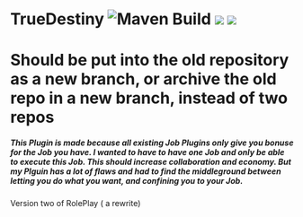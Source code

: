 # TrueDestiny ![Maven Build](https://github.com/chibbi/TrueDestiny/workflows/Maven%20Build/badge.svg?branch=main&event=push) [![](https://tokei.rs/b1/github/chibbi/TrueDestiny)](https://tokei.rs/b1/github/chibbi/TrueDestiny) ![](https://img.shields.io/discord/805424377159090207?label=discord&style=flat&logo=appveyor)
  
  # Should be put into the old repository as a new branch, or archive the old repo in a new branch, instead of two repos
##### This Plugin is made because all existing Job Plugins only give you bonuse for the Job you have. I wanted to have to have one Job and only be able to execute this Job. This should increase collaboration and economy. But my Plguin has a lot of flaws and had to find the middleground between letting you do what you want, and confining you to your Job.
Version two of RolePlay ( a rewrite)
